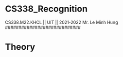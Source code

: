# CS338_Recognition
CS338.M22.KHCL  ||  UIT   ||  2021-2022
Mr. Le Minh Hung
############################
# Theory
